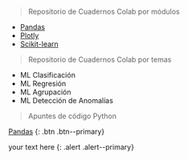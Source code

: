 > Repositorio de Cuadernos Colab por módulos

- [Pandas](md/pandas.md)
- [Plotly](md/plotly.md)
- [Scikit-learn](md/scikit-learn.md)

> Repositorio de Cuadernos Colab por temas

- ML Clasificación
- ML Regresión
- ML Agrupación
- ML Detección de Anomalías

> Apuntes de código Python

[Pandas](md/pandas.md) {: .btn .btn--primary}

your text here
{: .alert .alert--primary}

